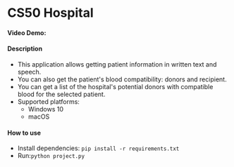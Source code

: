 # CS50 Hospital
#### Video Demo:  <URL HERE>
#### Description
- This application allows getting patient information in written text and speech. 
- You can also get the patient's blood compatibility: donors and recipient. 
- You can get a list of the hospital's potential donors with compatible blood 
for the selected patient.
- Supported platforms: 
  - Windows 10
  - macOS

#### How to use
- Install dependencies: `pip install -r requirements.txt`
- Run:`python project.py`

